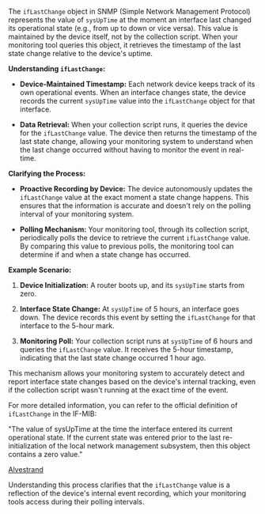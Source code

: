 The `ifLastChange` object in SNMP (Simple Network Management Protocol) represents the value of `sysUpTime` at the moment an interface last changed its operational state (e.g., from up to down or vice versa). This value is maintained by the device itself, not by the collection script. When your monitoring tool queries this object, it retrieves the timestamp of the last state change relative to the device's uptime.

**Understanding `ifLastChange`:**

- **Device-Maintained Timestamp:** Each network device keeps track of its own operational events. When an interface changes state, the device records the current `sysUpTime` value into the `ifLastChange` object for that interface.
    
- **Data Retrieval:** When your collection script runs, it queries the device for the `ifLastChange` value. The device then returns the timestamp of the last state change, allowing your monitoring system to understand when the last change occurred without having to monitor the event in real-time.
    

**Clarifying the Process:**

- **Proactive Recording by Device:** The device autonomously updates the `ifLastChange` value at the exact moment a state change happens. This ensures that the information is accurate and doesn't rely on the polling interval of your monitoring system.
    
- **Polling Mechanism:** Your monitoring tool, through its collection script, periodically polls the device to retrieve the current `ifLastChange` value. By comparing this value to previous polls, the monitoring tool can determine if and when a state change has occurred.
    

**Example Scenario:**

1. **Device Initialization:** A router boots up, and its `sysUpTime` starts from zero.
    
2. **Interface State Change:** At `sysUpTime` of 5 hours, an interface goes down. The device records this event by setting the `ifLastChange` for that interface to the 5-hour mark.
    
3. **Monitoring Poll:** Your collection script runs at `sysUpTime` of 6 hours and queries the `ifLastChange` value. It receives the 5-hour timestamp, indicating that the last state change occurred 1 hour ago.
    

This mechanism allows your monitoring system to accurately detect and report interface state changes based on the device's internal tracking, even if the collection script wasn't running at the exact time of the event.

For more detailed information, you can refer to the official definition of `ifLastChange` in the IF-MIB:

"The value of sysUpTime at the time the interface entered its current operational state. If the current state was entered prior to the last re-initialization of the local network management subsystem, then this object contains a zero value."

[Alvestrand](https://www.alvestrand.no/objectid/1.3.6.1.2.1.2.2.1.9.html?utm_source=chatgpt.com)

Understanding this process clarifies that the `ifLastChange` value is a reflection of the device's internal event recording, which your monitoring tools access during their polling intervals.